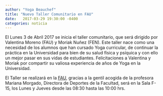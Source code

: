 ```yaml
---
author: "Yoga Beauchef"
title: "Nuevo Taller Comunitario en FAU"
date:   2017-03-29 19:30:00 -0400
categories: noticia
---
```


El Lunes 3 de Abril 2017 se inicia el taller comunitario, que será dirigido por Valentina Moreno (FAU) y Moriak Nuñez (FEN). Este taller nace como una necesidad de los alumnos que han cursado Yoga curricular, de continuar la práctica en la Universidad para bien de su salud física y psíquica y con ello un mejor pasar en sus vidas de estudiantes. Felicitaciones a Valentina y Moriak por compartir su valiosa experiencia de años de Yoga en la Universidad.

El Taller se realizará en la [FAU](http://fau.uchile.cl), gracias a la gentil acogida de la profesora Mariana Morgado, Directora de Deportes de la Facultad, será en la Sala F-15, los Lunes y Jueves desde las 08:30 hasta las 10:00 hrs.

